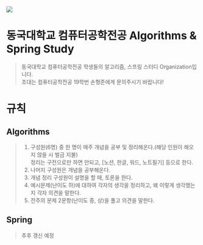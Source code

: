 <div><img src="https://capsule-render.vercel.app/api?type=waving&color=0:f16f16,100:fac15e&height=250&section=header&text=Algoring&fontSize=80" /></div>

# 동국대학교 컴퓨터공학전공 Algorithms & Spring Study
> 동국대학교 컴퓨터공학전공 학생들의 알고리즘, 스프링 스터디 Organization입니다.<br>
> 초대는 컴퓨터공학전공 19학번 손형준에게 문의주시기 바랍니다!

# 규칙
## Algorithms
> 1. 구성원(6명) 중 한 명이 매주 개념을 공부 및 정리해온다.(해당 인원이 해오지 않을 시 벌금 지불)<br>
>  정리는 구전으로만 하면 안되고, [노션, 한글, 워드, 노트필기] 등으로 한다.
> 2. 나머지 구성원은 개념을 공부해온다.
> 3. 개념 정리 구성원이 설명을 할 때, 토론을 한다.
> 4. 예시문제(난이도 하)에 대하여 각자의 생각을 정리하고,  왜 이렇게 생각했는지 각자 의견을 말한다.
> 5. 전주의 문제 2문항(난이도 중, 상)을 풀고 의견을 말한다.

## Spring
> 추후 갱신 예정
